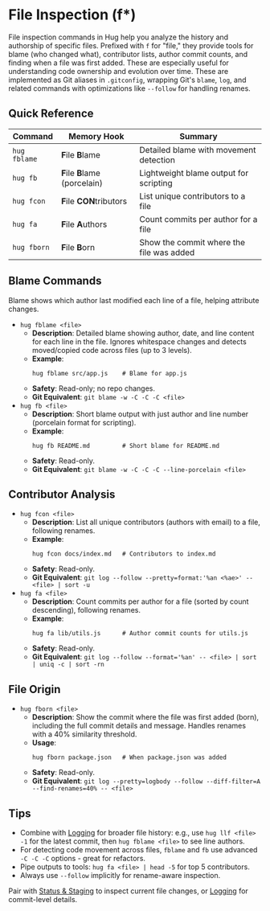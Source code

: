 # File Inspection (f*)
File inspection commands in Hug help you analyze the history and authorship of specific files. Prefixed with `f` for "file," they provide tools for blame (who
changed what), contributor lists, author commit counts, and finding when a file was first added. These are especially useful for understanding code ownership
and evolution over time.
These are implemented as Git aliases in `.gitconfig`, wrapping Git's `blame`, `log`, and related commands with optimizations like `--follow` for handling
renames.

## Quick Reference

| Command | Memory Hook | Summary |
| --- | --- | --- |
| `hug fblame` | **F**ile **B**lame | Detailed blame with movement detection |
| `hug fb` | **F**ile **B**lame (porcelain) | Lightweight blame output for scripting |
| `hug fcon` | **F**ile **CON**tributors | List unique contributors to a file |
| `hug fa` | **F**ile **A**uthors | Count commits per author for a file |
| `hug fborn` | **F**ile **B**orn | Show the commit where the file was added |

## Blame Commands
Blame shows which author last modified each line of a file, helping attribute changes.
- `hug fblame <file>`
    - **Description**: Detailed blame showing author, date, and line content for each line in the file. Ignores whitespace changes and detects moved/copied code
      across files (up to 3 levels).
    - **Example**:
      ```shell
      hug fblame src/app.js    # Blame for app.js
      ```
    - **Safety**: Read-only; no repo changes.
    - **Git Equivalent**: `git blame -w -C -C -C <file>`
- `hug fb <file>`
    - **Description**: Short blame output with just author and line number (porcelain format for scripting).
    - **Example**:
      ```shell
      hug fb README.md         # Short blame for README.md
      ```
    - **Safety**: Read-only.
    - **Git Equivalent**: `git blame -w -C -C -C --line-porcelain <file>`

## Contributor Analysis
- `hug fcon <file>`
    - **Description**: List all unique contributors (authors with email) to a file, following renames.
    - **Example**:
      ```shell
      hug fcon docs/index.md   # Contributors to index.md
      ```
    - **Safety**: Read-only.
    - **Git Equivalent**: `git log --follow --pretty=format:'%an <%ae>' -- <file> | sort -u`
- `hug fa <file>`
    - **Description**: Count commits per author for a file (sorted by count descending), following renames.
    - **Example**:
      ```shell
      hug fa lib/utils.js      # Author commit counts for utils.js
      ```
    - **Safety**: Read-only.
    - **Git Equivalent**: `git log --follow --format='%an' -- <file> | sort | uniq -c | sort -rn`

## File Origin
- `hug fborn <file>`
    - **Description**: Show the commit where the file was first added (born), including the full commit details and message. Handles renames with a 40%
      similarity threshold.
    - **Usage**:
      ```shell
      hug fborn package.json   # When package.json was added
      ```
    - **Safety**: Read-only.
    - **Git Equivalent**: `git log --pretty=logbody --follow --diff-filter=A --find-renames=40% -- <file>`

## Tips
- Combine with [Logging](logging#file-inspection) for broader file history: e.g., use `hug llf <file> -1` for the latest commit, then `hug fblame <file>` to see line authors.
- For detecting code movement across files, `fblame` and `fb` use advanced `-C -C -C` options - great for refactors.
- Pipe outputs to tools: `hug fa <file> | head -5` for top 5 contributors.
- Always use `--follow` implicitly for rename-aware inspection.

Pair with [Status & Staging](status-staging) to inspect current file changes, or [Logging](logging) for commit-level details.
